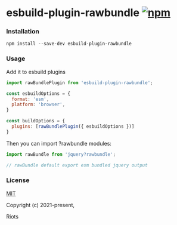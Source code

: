# esbuild-plugin-rawbundle [![npm](https://img.shields.io/npm/v/esbuild-plugin-rawbundle.svg)](https://www.npmjs.com/package/esbuild-plugin-rawbundle)

### Installation

```
npm install --save-dev esbuild-plugin-rawbundle
```

### Usage

Add it to esbuild plugins

```js
import rawBundlePlugin from 'esbuild-plugin-rawbundle';

const esbuildOptions = {
  format: 'esm',
  platform: 'browser',
}

const buildOptions = {
  plugins: [rawBundlePlugin({ esbuildOptions })]
}
```

Then you can import ?rawbundle modules:

```js
import rawBundle from 'jquery?rawbundle';

// rawBundle default export esm bundled jquery output
```

### License

[MIT](https://opensource.org/licenses/MIT)

Copyright (c) 2021-present, <DIV>Riots
